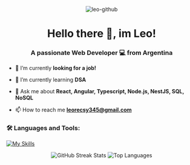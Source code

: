 <div align="center">
  
![leo-github](https://github.com/user-attachments/assets/a341db55-785b-49fe-88a1-222efa2dcba8)
</div>

<h1 align="center">Hello there 👋, im Leo!</h1>
<h3 align="center">A passionate Web Developer 💻 from Argentina</h3>

- 🔭 I’m currently **looking for a job!**

- 🌱 I’m currently learning **DSA**

- 💬 Ask me about **React, Angular, Typescript, Node.js, NestJS, SQL, NoSQL**

- 📫 How to reach me **leorecsy345@gmail.com**

<h3 align="left">🛠️ Languages and Tools:</h3>

[![My Skills](https://skillicons.dev/icons?i=js,ts,nodejs,express,nestjs,mongodb,mysql,postgres,cs,dotnet,angular,nextjs,react,redux,html,css,bootstrap,tailwind,threejs,figma,git)](https://skillicons.dev)
<div align="center">
  <img src="https://nirzak-streak-stats.vercel.app/?user=ch0ripain&theme=shadow_blue&hide_border=true" alt="GitHub Streak Stats">
  <img src="https://github-readme-stats.vercel.app/api/top-langs/?username=ch0ripain&theme=shadow_blue&hide_border=true&include_all_commits=false&count_private=false&layout=compact" alt="Top Languages">
</div>
